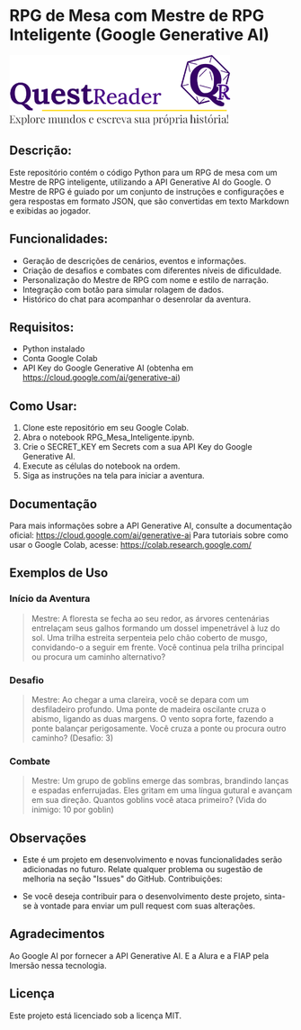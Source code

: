 # RPG de Mesa com Mestre de RPG Inteligente (Google Generative AI)

<img src="/logo-questreader.png" alt="QuestReader" height="125">

## Descrição:

Este repositório contém o código Python para um RPG de mesa com um Mestre de RPG inteligente, utilizando a API Generative AI do Google. O Mestre de RPG é guiado por um conjunto de instruções e configurações e gera respostas em formato JSON, que são convertidas em texto Markdown e exibidas ao jogador.

## Funcionalidades:

* Geração de descrições de cenários, eventos e informações.
* Criação de desafios e combates com diferentes níveis de dificuldade.
* Personalização do Mestre de RPG com nome e estilo de narração.
* Integração com botão para simular rolagem de dados.
* Histórico do chat para acompanhar o desenrolar da aventura.

## Requisitos:

* Python instalado
* Conta Google Colab
* API Key do Google Generative AI (obtenha em https://cloud.google.com/ai/generative-ai)

## Como Usar:

1. Clone este repositório em seu Google Colab.
2. Abra o notebook RPG_Mesa_Inteligente.ipynb.
3. Crie o SECRET_KEY em Secrets com a sua API Key do Google Generative AI.
4. Execute as células do notebook na ordem.
5. Siga as instruções na tela para iniciar a aventura.

## Documentação

Para mais informações sobre a API Generative AI, consulte a documentação oficial: https://cloud.google.com/ai/generative-ai
Para tutoriais sobre como usar o Google Colab, acesse: https://colab.research.google.com/

## Exemplos de Uso
### Início da Aventura

> Mestre: A floresta se fecha ao seu redor, as árvores centenárias entrelaçam seus galhos 
> formando um dossel impenetrável à luz do sol. Uma trilha estreita serpenteia pelo 
> chão coberto de musgo, convidando-o a seguir em frente. Você continua pela trilha 
> principal ou procura um caminho alternativo?

### Desafio
> Mestre: Ao chegar a uma clareira, você se depara com um desfiladeiro profundo. Uma 
> ponte de madeira oscilante cruza o abismo, ligando as duas margens. O vento sopra forte, 
> fazendo a ponte balançar perigosamente. Você cruza a ponte ou procura outro caminho?
> (Desafio: 3)

### Combate
> Mestre: Um grupo de goblins emerge das sombras, brandindo lanças e espadas enferrujadas. 
> Eles gritam em uma língua gutural e avançam em sua direção. Quantos goblins você ataca 
> primeiro? (Vida do inimigo: 10 por goblin)

## Observações

* Este é um projeto em desenvolvimento e novas funcionalidades serão adicionadas no futuro.
Relate qualquer problema ou sugestão de melhoria na seção "Issues" do GitHub.
Contribuições:

* Se você deseja contribuir para o desenvolvimento deste projeto, sinta-se à vontade
para enviar um pull request com suas alterações.

## Agradecimentos

Ao Google AI por fornecer a API Generative AI.
E a Alura e a FIAP pela Imersão nessa tecnologia.

## Licença

Este projeto está licenciado sob a licença MIT.
